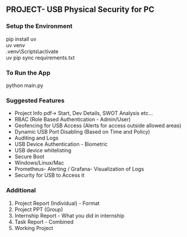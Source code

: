 ## PROJECT- USB Physical Security for PC

### Setup the Environment
pip install uv\
uv venv\
.venv\Scripts\activate\
uv pip sync requirements.txt

### To Run the App
python main.py

### Suggested Features

- Project Info pdf-> Start, Dev Details, SWOT Analysis etc...
- RBAC (Role Based Authentication - Admin/User)
- Geofencing for USB Access (Alerts for access outside allowed areas)
- Dynamic USB Port Disabling (Based on Time and Policy)
- Auditing and Logs
- USB Device Authentication - Biometric
- USB device whitelisting
- Secure Boot
- Windows/Linux/Mac
- Prometheus- Alerting / Grafana- Visualization of Logs
- Security for USB to Access it


### Additional
1. Project Report (Individual) - Format
2. Project PPT (Group)
3. Internship Report - What you did in internship
4. Task Report - Combined
5. Working Project



